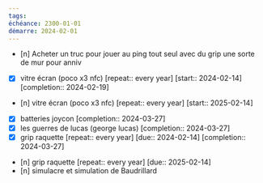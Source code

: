 ```yaml
---
tags: 
échéance: 2300-01-01
démarre: 2024-02-01
---
```

- [n] Acheter un truc pour jouer au ping tout seul avec du grip une sorte de mur pour anniv 
- [x] vitre écran (poco x3 nfc)  [repeat:: every year]  [start:: 2024-02-14]  [completion:: 2024-02-19]
- [n] vitre écran (poco x3 nfc)  [repeat:: every year]  [start:: 2025-02-14]
- [X] batteries joycon  [completion:: 2024-03-27]
- [X] les guerres de lucas (george lucas)  [completion:: 2024-03-27]
- [X] grip raquette  [repeat:: every year]  [due:: 2024-02-14]  [completion:: 2024-03-27]
- [n] grip raquette  [repeat:: every year]  [due:: 2025-02-14]
- [n] simulacre et simulation de Baudrillard